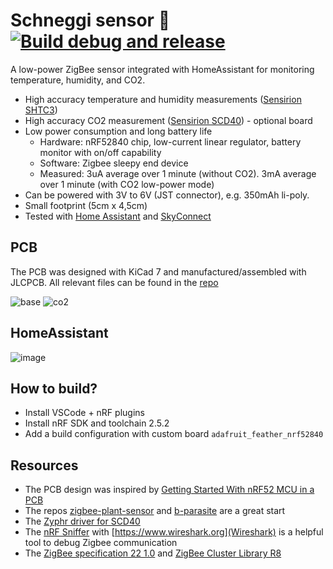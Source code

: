 # Schneggi sensor 🐌 [![Build debug and release](https://github.com/Rogger/schneggi-sensor/actions/workflows/main.yml/badge.svg)](https://github.com/Rogger/schneggi-sensor/actions/workflows/main.yml)
A low-power ZigBee sensor integrated with HomeAssistant for monitoring temperature, humidity, and CO2.

- High accuracy temperature and humidity measurements ([Sensirion SHTC3](https://www.sensirion.com/products/catalog/SHTC3/))
- High accuracy CO2 measurement ([Sensirion SCD40](https://sensirion.com/products/catalog/SCD40)) - optional board
- Low power consumption and long battery life
  - Hardware: nRF52840 chip, low-current linear regulator, battery monitor with on/off capability 
  - Software: Zigbee sleepy end device
  - Measured: 3uA average over 1 minute (without CO2). 3mA average over 1 minute (with CO2 low-power mode)
- Can be powered with 3V to 6V (JST connector), e.g. 350mAh li-poly.
- Small footprint (5cm x 4,5cm)
- Tested with [Home Assistant](https://www.home-assistant.io/) and [SkyConnect](https://www.home-assistant.io/skyconnect/)

## PCB
The PCB was designed with KiCad 7 and manufactured/assembled with JLCPCB. All relevant files can be found in the [repo](hardware)

![base](https://github.com/user-attachments/assets/ae48fca6-d7ca-4260-b0ca-0d7fdca1a1e8)
![co2](https://github.com/user-attachments/assets/a420414e-1857-45f5-8971-0bba9cf12d0e)

## HomeAssistant

![image](https://github.com/user-attachments/assets/fe9de769-8348-4b40-8632-f8fcfae44b9a)

## How to build?
- Install VSCode + nRF plugins
- Install nRF SDK and toolchain 2.5.2
- Add a build configuration with custom board `adafruit_feather_nrf52840`

## Resources
- The PCB design was inspired by [Getting Started With nRF52 MCU in a PCB](https://resources.altium.com/p/getting-started-nrf52-mcu-pcb#getting-started-schematics)
- The repos [zigbee-plant-sensor](https://github.com/stanvn/zigbee-plant-sensor) and [b-parasite](https://github.com/rbaron/b-parasite) are a great start
- The [Zyphr driver for SCD40](https://github.com/nobodyguy/sensirion_zephyr_drivers) 
- The [nRF Sniffer](https://developer.nordicsemi.com/nRF_Connect_SDK/doc/latest/nrf/protocols/zigbee/tools.html) with [https://www.wireshark.org](Wireshark) is a helpful tool to debug Zigbee communication
- The [ZigBee specification 22 1.0](https://csa-iot.org/wp-content/uploads/2022/01/docs-05-3474-22-0csg-zigbee-specification-1.pdf) and [ZigBee Cluster Library R8](https://zigbeealliance.org/wp-content/uploads/2021/10/07-5123-08-Zigbee-Cluster-Library.pdf)
